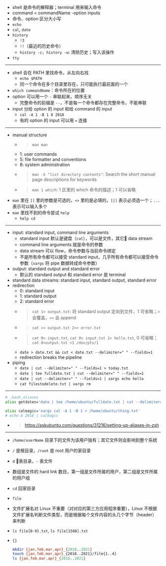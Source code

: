 - shell 是命令的解释器；terminal 用来输入命令
- command = commandName -option inputs
- 命令、option 区分大小写
- `echo`
- `cal`, `date`
- `history`
    - `!3`
    - `!!`（最近的历史命令）
    - `history -c; history -w`: 清除历史；写入该操作
- `tty`
---
- shell 会在 PATH 里找命令，从左向右找
    - `echo $PATH`
    - 同一个命令在多个目录里存在，只可能执行最前面的一个
- `which commandName`：命令所在的位置
- option 可以用一个 `-` 串联起来，顺序无关
    - 完整命令的前缀是 `--`，不是每一个命令都存在完整命令，不能串联
- input 分给 option 的 input 和给 command 的 input
    - `cal -A 1 -B 1 8 2018`
    - 有的 option 的 input 可以用 `=` 连接
---
- manual structure
    - > `man man`
    - 1: user commands
    - 5: file formatter and conventions
    - 8: system administration
    - > `man -k "list directory contents"`: Search the short manual page descriptions for keywords
    - > `man 1 which`: 1 区里的 which 命令的描述；1 可以省略
- `man` 里在 `[]` 里的参数是可选的，`<>` 里的是必填的，`[|]` 表示必须选一个；`...` 表示可以输入多个
- `man` 里找不到的命令尝试 `help`
    - `help cd`
---
- input: standard input, command line arguments
    - standard input 默认是键盘（`cat`），可以是文件，其它 data stream
    - command line arguments 就是命令的参数
    - data stream 可以 flow，命令参数与当前命令绑定
    - 不是所有命令都可以接受 standard input，几乎所有命令都可以接受命令参数（`xargs` 将 pipe 数据转成命令参数）
- output:  standard output and standard error
    - 默认的 standard output 和 standard error 是 terminal
- standard data streams:  standard input, standard output, standard error
- redirection
    - 0: standard input
    - 1: standard output
    - 2: standard error
    - > `cat 1> output.txt`: 将 standard output 定向到文件，1 可省略；`>` 会覆盖，`>>` 会 append
    - > `cat >> output.txt 2>> error.txt`
    - > `cat 0< input.txt`, `cat 0< input.txt 1> hello.txt`, 0 可省略；`cat 0<output.txt >1 /dev/pts/1`
    - `date > date.txt && cut < date.txt --delimiter=" " --fields=1`
    - redirection breaks the pipeline
- piping
    - `date | cut --delimiter=" " --fields=1 > today.txt`
    - `date | tee fulldate.txt | cut --delimiter=" " --fields=1`
    - `date | cut --delimiter=" " --fields=1 | xargs echo hello`
    - `cat filestodelete.txt | xargs rm`
---

```bash
# .bash_aliases
alias getdates='date | tee /home/ubuntu/fulldate.txt | cut --delimiter=" " --fields=1 | tee /home/ubuntu/shortdate.txt | xargs echo hello'

alias calmagic='xargs cal -A 1 -B 1 > /home/ubuntu/thing.txt'
# echo 8 2018 | calmagic
```

- > https://askubuntu.com/questions/31216/setting-up-aliases-in-zsh
---
- `/home/userName` 目录下的文件为该用户独有；其它文件则会影响到整个系统
- `/` 是根目录，`/root` 是 root 用户的家目录
- `d` 表目录，`-` 表文件
- 数组是文件的 hard link 数目，第一组是文件所属的用户，第二组是文件所属的用户组
- `cd` 回家目录
- `file`
- 文件扩展名对 Linux 不重要（对对应的第三方应用程序重要），Linux 不根据文件扩展名判断文件类型，而是根据每个文件内容的头几个字节（header）来判断
- `ls file[0-9].txt`, `ls file[1508].txt`
- `{}`

    ```bash
    mkdir {jan,feb,mar,apr}_{2018..2021}
    touch {jan,feb,mar,apr}_{2018..2021}/file{1..4}
    ls {jan,feb,mar,apr}_{2018..2021}
    ```